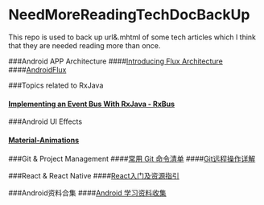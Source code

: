 # NeedMoreReadingTechDocBackUp
This repo is used to back up  url&amp;.mhtml of  some tech articles  which I think that they are needed reading more than once.


###Android APP Architecture
####[Introducing Flux Architecture](http://lgvalle.xyz/2015/08/04/flux-architecture/)
####[AndroidFlux](http://androidflux.github.io/docs/overview.html#content)

###Topics related to RxJava
#### [Implementing an Event Bus With RxJava - RxBus](http://blog.kaush.co/2014/12/24/implementing-an-event-bus-with-rxjava-rxbus/)

###Android UI Effects
#### [Material-Animations](https://github.com/lgvalle/Material-Animations)


###Git & Project Management
####[常用 Git 命令清单](http://www.ruanyifeng.com/blog/2015/12/git-cheat-sheet.html)
####[Git远程操作详解](http://www.ruanyifeng.com/blog/2014/06/git_remote.html)


###React & React Native
####[React入门及资源指引](https://segmentfault.com/a/1190000006495917?utm_source=tuicool&utm_medium=referral)

###Android资料合集
####[Android 学习资料收集](https://github.com/z-android/Android_Data)
